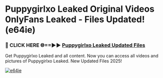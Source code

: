 # Puppygirlxo Leaked Original Videos 0nlyFans Leaked - Files Updated! (e64ie)

<h3>🔴 CLICK HERE 🌐==►► <a href="https://tinyurl.com/4seja8ks" rel="nofollow">Puppygirlxo Leaked Updated Files</a></h3>

Get Puppygirlxo Leaked and all content. Now you can access all videos and pictures of Puppygirlxo Leaked. New Updated Files 2025!

[![e64ie](https://i.imgur.com/EWjZXRe.gif)](https://tinyurl.com/4seja8ks)
